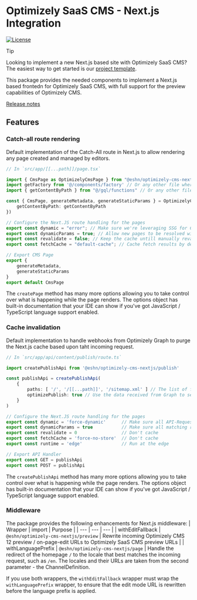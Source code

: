 # Optimizely SaaS CMS - Next.js Integration
[![License](https://img.shields.io/badge/License-Apache_2.0-blue.svg)](./LICENSE)

> [!TIP]
> Looking to implement a new Next.js based site with Optimizely SaaS CMS? The easiest way to get started is our [project template]([http](https://github.com/remkoj/optimizely-saas-starter)).

This package provides the needed components to implement a Next.js based frontedn for Optimizely SaaS CMS, with full support for the preview capabilities of Optimizely CMS.

[Release notes](https://github.com/remkoj/optimizely-dxp-clients/releases)

## Features
### Catch-all route rendering
Default implementation of the Catch-All route in Next.js to allow rendering any page created and managed by editors.

```typescript
// In `src/app/[[...path]]/page.tsx`

import { CmsPage as OptimizelyCmsPage } from "@eshn/optimizely-cms-nextjs"
import getFactory from '@/components/factory' // Or any other file where you have your component factory defined.
import { getContentByPath } from "@/gql/functions" // Or any other file that has the `getContentByPath` function

const { CmsPage, generateMetadata, generateStaticParams } = OptimizelyCmsPage.createPage(getFactory(), {
    getContentByPath: getContentByPath
})

// Configure the Next.JS route handling for the pages
export const dynamic = "error"; // Make sure we're leveraging SSG for CMS managed pages.
export const dynamicParams = true; // Allow new pages to be resolved without rebuilding the site.
export const revalidate = false; // Keep the cache untill manually revalidated using the Webhook.
export const fetchCache = "default-cache"; // Cache fetch results by default, while allowing an opt-out.

// Export CMS Page
export {
    generateMetadata,
    generateStaticParams
}
export default CmsPage
```

The `createPage` method has many more options allowing you to take control over what is happening while the page renders. The options object has built-in documentation that your IDE can show if you've got JavaScript / TypeScript language support enabled.

### Cache invalidation
Default implementation to handle webhooks from Optimizely Graph to purge the Next.js cache based upon taht incoming request.

```typescript
// In `src/app/api/content/publish/route.ts`

import createPublishApi from '@eshn/optimizely-cms-nextjs/publish'

const publishApi = createPublishApi(
    { 
        paths: [ '/', '/[[...path]]', '/sitemap.xml' ] // The list of fall-back paths to flush,
        optimizePublish: true // Use the data received from Graph to selectively flush the cache
    }
)

// Configure the Next.JS route handling for the pages
export const dynamic = 'force-dynamic'      // Make sure all API-Requests are executed
export const dynamicParams = true           // Make sure all matching routes are always executed
export const revalidate = 0                 // Don't cache
export const fetchCache = 'force-no-store'  // Don't cache
export const runtime = 'edge'               // Run at the edge

// Export API Handler
export const GET = publishApi
export const POST = publishApi
```

The `createPublishApi` method has many more options allowing you to take control over what is happening while the page renders. The options object has built-in documentation that your IDE can show if you've got JavaScript / TypeScript language support enabled.


### Middleware
The package provides the following enhancements for Next.js middleware:
| Wrapper | import | Purpose |
| --- | --- | --- |
| withEditFallback | `@eshn/optimizely-cms-nextjs/preview` | Rewrite incoming Optimizely CMS 12 preview / on-page-edit URLs to Optimizely SaaS CMS preview  URLs |
| withLanguagePrefix | `@eshn/optimizely-cms-nextjs/page` | Handle the redirect of the homepage `/` to the locale that best matches the incoming request, such as `/en`. The locales and their URLs are taken from the second parameter - the ChannelDefinition.

If you use both wrappers, the `withEditFallback` wrapper must wrap the `withLanguagePrefix` wrapper, to ensure that the edit mode URL is rewritten before the language prefix is applied.